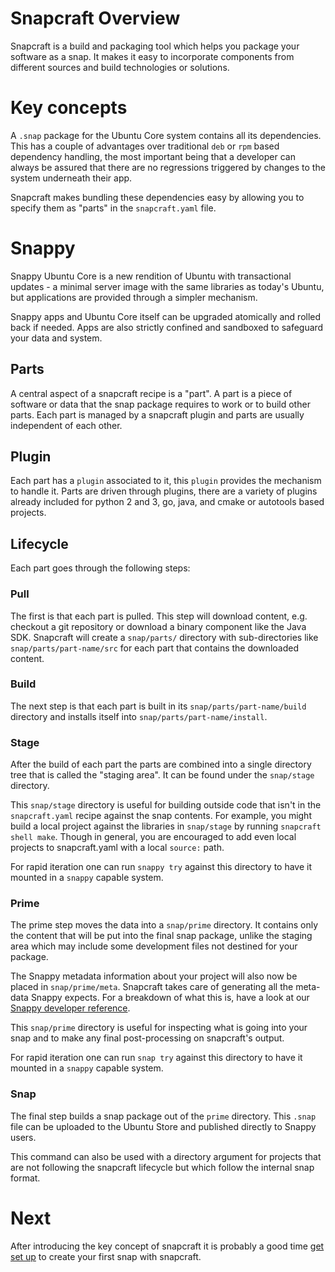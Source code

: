 # Snapcraft Overview

Snapcraft is a build and packaging tool which helps you package your software
as a snap. It makes it easy to incorporate components from different sources
and build technologies or solutions.

# Key concepts

A `.snap` package for the Ubuntu Core system contains all its
dependencies. This has a couple of advantages over traditional `deb` or
`rpm` based dependency handling, the most important being that a
developer can always be assured that there are no regressions triggered by
changes to the system underneath their app.

Snapcraft makes bundling these dependencies easy by allowing you to
specify them as "parts" in the `snapcraft.yaml` file.

# Snappy

Snappy Ubuntu Core is a new rendition of Ubuntu with transactional updates - a
minimal server image with the same libraries as today's Ubuntu, but
applications are provided through a simpler mechanism.

Snappy apps and Ubuntu Core itself can be upgraded atomically and rolled back
if needed. Apps are also strictly confined and sandboxed to safeguard your
data and system.

## Parts

A central aspect of a snapcraft recipe is a "part". A part is a piece
of software or data that the snap package requires to work or to
build other parts. Each part is managed by a snapcraft plugin and parts
are usually independent of each other.

## Plugin

Each part has a `plugin` associated to it, this `plugin` provides the mechanism
to handle it. Parts are driven through plugins, there are a variety of plugins
already included for python 2 and 3, go, java, and cmake or autotools based
projects.

## Lifecycle

Each part goes through the following steps:

### Pull

The first is that each part is pulled. This step will download
content, e.g. checkout a git repository or download a binary component
like the Java SDK. Snapcraft will create a `snap/parts/` directory with
sub-directories like `snap/parts/part-name/src` for each part that contains
the downloaded content.

### Build

The next step is that each part is built in its `snap/parts/part-name/build`
directory and installs itself into `snap/parts/part-name/install`.

### Stage

After the build of each part the parts are combined into a single
directory tree that is called the "staging area". It can be found
under the `snap/stage` directory.

This `snap/stage` directory is useful for building outside code that isn't in the
`snapcraft.yaml` recipe against the snap contents. For example, you might
build a local project against the libraries in `snap/stage` by running `snapcraft
shell make`. Though in general, you are encouraged to add even local
projects to snapcraft.yaml with a local `source:` path.

For rapid iteration one can run `snappy try` against this directory to have it
mounted in a `snappy` capable system.

### Prime

The prime step moves the data into a `snap/prime` directory. It contains only
the content that will be put into the final snap package, unlike the staging
area which may include some development files not destined for your package.

The Snappy metadata information about your project will also now be placed in
`snap/prime/meta`. Snapcraft takes care of generating all the meta-data Snappy
expects. For a breakdown of what this is, have a look at our [Snappy developer
reference](http://snapcraft.io/docs/build-snaps/metadata).

This `snap/prime` directory is useful for inspecting what is going into your snap
and to make any final post-processing on snapcraft's output.

For rapid iteration one can run `snap try` against this directory to have it
mounted in a `snappy` capable system.

### Snap

The final step builds a snap package out of the `prime` directory. This `.snap`
file can be uploaded to the Ubuntu Store and published directly to Snappy
users.

This command can also be used with a directory argument for projects that
are not following the snapcraft lifecycle but which follow the internal
snap format.

# Next

After introducing the key concept of snapcraft it is probably a good
time [get set up](get-started.md) to create your first snap with snapcraft.
